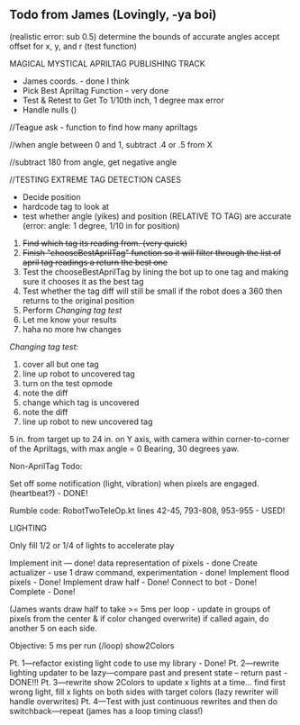 ## Todo from James (Lovingly, -ya boi)



(realistic error: sub 0.5)
determine the bounds of accurate angles
accept offset for x, y, and r
(test function)

MAGICAL MYSTICAL APRILTAG PUBLISHING TRACK
- James coords. - done I think
- Pick Best Apriltag Function - very done
- Test & Retest to Get To 1/10th inch, 1 degree max error
- Handle nulls ()

//Teague ask - function to find how many apriltags

//when angle between 0 and 1, subtract .4 or .5 from X

//subtract 180 from angle, get negative angle

//TESTING EXTREME TAG DETECTION CASES
- Decide position
- hardcode tag to look at
- test whether angle (yikes) and position (RELATIVE TO TAG) are accurate (error: angle: 1 degree, 1/10 in for position)

1. ~~Find which tag its reading from. (very quick)~~
2. ~~Finish "chooseBestAprilTag" function so it will filter through the list of april tag readings a return the best one~~
3. Test the chooseBestAprilTag by lining the bot up to one tag and making sure it chooses it as the best tag
4. Test whether the tag diff will still be small if the robot does a 360 then returns to the original position
5. Perform *Changing tag test*
6. Let me know your results
7. haha no more hw changes

*Changing tag test:*
1. cover all but one tag
2. line up robot to uncovered tag
3. turn on the test opmode
4. note the diff
5. change which tag is uncovered
6. note the diff
7. line up robot to new uncovered tag

5 in. from target up to 24 in. on Y axis, with camera within corner-to-corner of the Apriltags, with max angle = 0 Bearing, 30 degrees yaw.

Non-AprilTag Todo:

Set off some notification (light, vibration) when pixels are engaged. (heartbeat?) - DONE!

Rumble code: RobotTwoTeleOp.kt lines 42-45, 793-808, 953-955 - USED!

LIGHTING 

Only fill 1/2 or 1/4 of lights to accelerate play

Implement init — done!
data representation of pixels - done
Create actualizer - use 1 draw command, experimentation - done!
Implement flood pixels - Done!
Implement draw half - Done!
Connect to bot - Done!
Complete - Done!

(James wants draw half to take >= 5ms per loop - update in groups of pixels from the center & if color changed overwrite)
if called again, do another 5 on each side.



Objective: 5 ms per run (/loop)  show2Colors

Pt. 1—refactor existing light code to use my library - Done!
Pt. 2—rewrite lighting updater to be lazy—compare past and present state – return past - DONE!!!
Pt. 3—rewrite show 2Colors to update x lights at a time… find first wrong light, fill x lights on both sides with target colors (lazy rewriter will handle overwrites) 
Pt. 4—Test with just continuous rewrites and then do switchback—repeat
(james has a loop timing class!)

